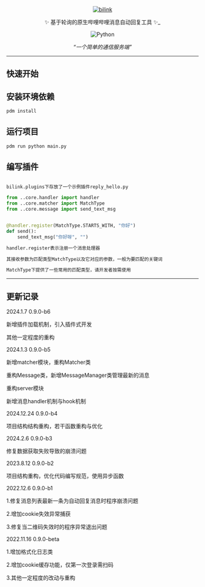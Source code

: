 <div align="center">

<p align="center">
  <a href=""><img src="https://github.com/Kaguya233qwq/Bilink/blob/main/icon.png?raw=ture" width="" height="" alt="bilink"></a>
</p>

✨ 基于轮询的原生哔哩哔哩消息自动回复工具 ✨_

<p align="center">
  <img src="https://img.shields.io/badge/python-3.8+-blue.svg" alt="Python">
</p>

_“一个简单的通信服务端”_

</div>

---

## 快速开始

## 安装环境依赖
```bash
pdm install
```
## 运行项目
```bash
pdm run python main.py
```
## 编写插件

```python

bilink.plugins下存放了一个示例插件reply_hello.py

from ..core.handler import handler
from ..core.matcher import MatchType
from ..core.message import send_text_msg


@handler.register(MatchType.STARTS_WITH, "你好")
def send():
    send_text_msg("你好呀", "")

handler.register表示注册一个消息处理器

其接收参数为匹配类型MatchType以及它对应的参数，一般为要匹配的关键词

MatchType下提供了一些常用的匹配类型，请开发者按需使用

```

---

## 更新记录

2024.1.7 0.9.0-b6

新增插件加载机制，引入插件式开发

其他一定程度的重构

2024.1.3 0.9.0-b5

新增matcher模块，重构Matcher类

重构Message类，新增MessageManager类管理最新的消息

重构server模块

新增消息handler机制与hook机制

2024.12.24 0.9.0-b4

项目结构结构重构，若干函数重构与优化

2024.2.6 0.9.0-b3

修复数据获取失败导致的崩溃问题

2023.8.12 0.9.0-b2

项目结构重构，优化代码编写规范，使用异步函数

2022.12.6 0.9.0-b1

1.修复消息列表最新一条为自动回复消息时程序崩溃问题

2.增加cookie失效异常捕获

3.修复当二维码失效时的程序异常退出问题

2022.11.16 0.9.0-beta

1.增加格式化日志类

2.增加cookie缓存功能，仅第一次登录需扫码

3.其他一定程度的改动与重构
